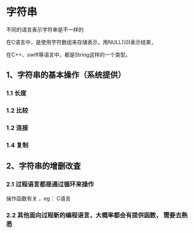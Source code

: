 # 字符串

不同的语言表示字符串是不一样的

在C语言中，是使用字符数组来存储表示，用NULL(\0)表示结束，

在C++、swift等语言中，都是String这样的一个类型。



## 1、字符串的基本操作（系统提供）

### 1.1 长度

### 1.2 比较

### 1.2 连接

### 1.4 复制



## 2、字符串的增删改查

### 2.1 过程语言都是通过循环来操作

操作函数有关 ，eg： C语言

### 2.2 其他面向过程新的编程语言，大概率都会有提供函数， 需要去熟悉







